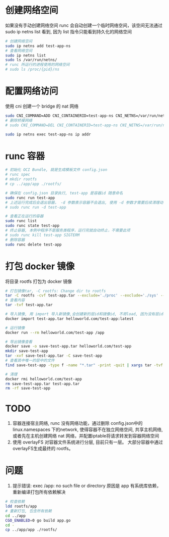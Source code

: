 # 创建网络空间
如果没有手动创建网络空间 runc 会自动创建一个临时网络空间，该空间无法通过 sudo ip netns list 看到, 因为 list 指令只能看到持久化的网络空间

```bash
# 创建网络空间
sudo ip netns add test-app-ns
# 查看网络空间
sudo ip netns list
sudo ls /var/run/netns/
# runc 所运行的进程使用的网络空间
# sudo ls /proc/{pid}/ns

```

# 配置网络访问
使用 cni 创建一个 bridge 的 nat 网络
```bash
sudo CNI_COMMAND=ADD CNI_CONTAINERID=test-app-ns CNI_NETNS=/var/run/netns/test-app-ns CNI_IFNAME=eth0 CNI_PATH=/opt/cni/bin /opt/cni/bin/bridge < 10-runc-cni.conf
# 删除桥接网络
# sudo CNI_COMMAND=DEL CNI_CONTAINERID=test-app-ns CNI_NETNS=/var/run/netns/test-app-ns CNI_IFNAME=eth0 CNI_PATH=/opt/cni/bin /opt/cni/bin/bridge < 10-runc-cni.conf

sudo ip netns exec test-app-ns ip addr
```

# runc 容器
```bash
# 初始化 OCI Bundle, 就是生成模板文件 config.json
# runc spec
# mkdir rootfs
# cp ../app/app ./rootfs/

# 确保在 config.json 目录执行, test-app 是容器id 随意命名
sudo runc run test-app
# 上述运行完成后会退出容器， -d 参数表示容器不会退出, 使用 -d 参数才需要后续清理动作, process.terminal=false 才能启用 -d, 终端输出输出需要重定向到文件，否则会丢失
# sudo runc run -d test-app

# 查看正在运行的容器
sudo runc list
sudo runc state test-app
# 终止容器, 本例中程序不是服务类程序，运行完就自动终止，不需要此项
# sudo runc kill test-app SIGTERM
# 删除容器
sudo runc delete test-app
```

# 打包 docker 镜像
将目录 rootfs 打包为 docker 镜像
```bash
# 打包镜像tar, -C rootfs: Change dir to rootfs
tar -C rootfs -cvf test-app.tar --exclude='./proc' --exclude='./sys' --exclude='./dev' --exclude='./.gitkeep' .
# 查看内容
tar -tvf test-app.tar

# 导入镜像, 用 import 导入新镜像,会创建新的层id和镜像id, 不用load, 因为没有层id和镜像id, 需要指定包含点(.)的镜像名前缀, 否则会自动加上 localhost 前缀
docker import test-app.tar helloworld.com/test-app:latest

# 运行镜像
docker run --rm helloworld.com/test-app /app

# 导出镜像查看
docker save -o save-test-app.tar helloworld.com/test-app
mkdir save-test-app
tar -xvf save-test-app.tar -C save-test-app
# 查看其中唯一的层中的文件
find save-test-app -type f -name "*.tar" -print -quit | xargs tar -tvf 

# 清理
docker rmi helloworld.com/test-app
rm save-test-app.tar test-app.tar
rm -rf save-test-app
```

# TODO
1. 容器连接宿主网络, runc 没有网络功能，通过删除 config.json中的 linux.namespaces 下的network, 使得容器不在独立网络空间, 共享主机网络, 或者先在主机创建网络 nat 网络，并配置iptable将请求转发到容器网络空间
2. 使用 overlayFS 对容器文件系统进行分层, 目前只有一层。 大部分容器中通过overlayFS生成最终的 rootfs。

# 问题
1. 提示错误: exec /app: no such file or directory
原因是 app 有系统库依赖，重新编译打包所有依赖解决
```bash
# 检查依赖
ldd rootfs/app
# 重新打包, 包含所有依赖
cd ../app
CGO_ENABLED=0 go build app.go
cd -
cp ../app/app ./rootfs/
```